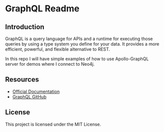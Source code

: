 # GraphQL Readme

## Introduction
GraphQL is a query language for APIs and a runtime for executing those queries by using a type system you define for your data. It provides a more efficient, powerful, and flexible alternative to REST.

In this repo I will have simple examples of how to use Apollo-GraphQL server for demos where I connect to Neo4j.

## Resources
- [Official Documentation](https://graphql.org/learn/)
- [GraphQL GitHub](https://github.com/graphql/graphql-js)

## License
This project is licensed under the MIT License.
